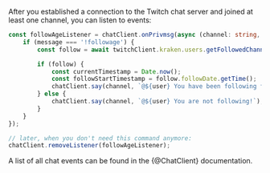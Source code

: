 After you established a connection to the Twitch chat server and joined at least one channel, you can listen to events:

```typescript
const followAgeListener = chatClient.onPrivmsg(async (channel: string, user: string, message: string, msg: TwitchPrivateMessage) => {
	if (message === '!followage') {
		const follow = await twitchClient.kraken.users.getFollowedChannel(msg.userInfo.userId, msg.channelId);

		if (follow) {
			const currentTimestamp = Date.now();
			const followStartTimestamp = follow.followDate.getTime();
			chatClient.say(channel, `@${user} You have been following for ${secondsToDuration((currentTimestamp - followStartTimestamp) / 1000)}!`);
		} else {
			chatClient.say(channel, `@${user} You are not following!`);
		}
	}
});

// later, when you don't need this command anymore:
chatClient.removeListener(followAgeListener);
```

A list of all chat events can be found in the {@ChatClient} documentation.
